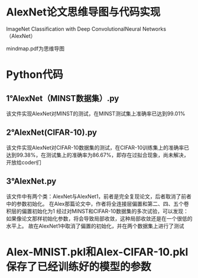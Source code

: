 # AlexNet论文思维导图与代码实现
ImageNet Classification with Deep ConvolutionalNeural Networks（AlexNet）

mindmap.pdf为思维导图

# Python代码
## 1°AlexNet（MINST数据集）.py
该文件实现AlexNet对MINST的测试，在MINST测试集上准确率已达到99.01%
## 2°AlexNet(CIFAR-10).py
该文件实现AlexNet对CIFAR-10数据集的测试，在CIFAR-10训练集上的准确率已达到99.38%，在测试集上的准确率为86.67%，即存在过拟合现象，尚未解决，开放给coder们
## 3°AlexNet.py
该文件中有两个类：AlexNet与AlexNet1，前者是完全复现论文，后者取消了前者中的参数初始化。
在Alex那篇论文中，作者将全连接层偏置和第二、四、五个卷积层的偏置初始化为1
经过对MINST和CIFAR-10数据集的多次试验，可以发现：
如果像论文那样初始化参数，将会导致局部收敛，这种局部收敛还是在一个很低的水平上。
故在AlexNet1中取消了偏置的初始化，并在两个数据集上进行了测试

# Alex-MNIST.pkl和Alex-CIFAR-10.pkl 保存了已经训练好的模型的参数
